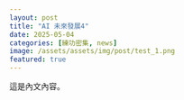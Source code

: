 ```yaml
---
layout: post
title: "AI 未來發展4"
date: 2025-05-04
categories: [練功密集, news]
image: /assets/assets/img/post/test_1.png
featured: true
---
```

這是內文內容。